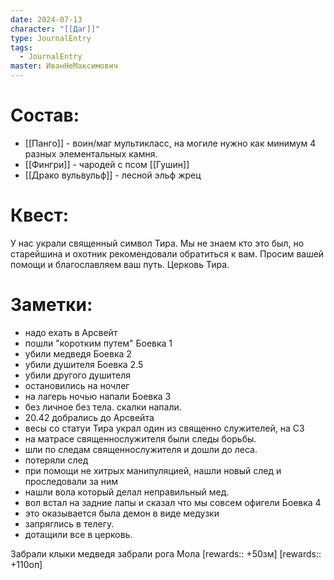 ```yaml
---
date: 2024-07-13
character: "[[Даг]]"
type: JournalEntry
tags:
  - JournalEntry
master: ИванНеМаксимович
---
```

# Состав:
- [[Панго]] - воин/маг мультикласс, на могиле нужно как минимум 4 разных элементальных камня.
- [[Фингри]] - чародей с псом [[Гушин]]
- [[Драко вульвульф]] - лесной эльф жрец
# Квест:
У нас украли священный символ Тира. Мы не знаем кто это был, но старейшина и охотник рекомендовали обратиться к вам. Просим вашей помощи и благославляем ваш путь.
Церковь Тира.
# Заметки:
- надо ехать в Арсвейт
- пошли "коротким путем"
Боевка 1
- убили медведя
Боевка 2
- убили душителя
Боевка 2.5
- убили другого душителя
- остановились на ночлег
- на лагерь ночью напали
Боевка 3
- без личное без тела. скалки напали.
- 20.42 добрались до Арсвейта
- весы со статуи Тира украл один из священно служителей, на СЗ
- на матрасе священнослужителя были следы борьбы.
- шли по следам священнослужителя и дошли до леса.
- потеряли след
- при помощи не хитрых манипуляцией, нашли новый след и проследовали за ним
- нашли вола который делал неправильный мед.
- вол встал на задние лапы и сказал что мы совсем офигели
Боевка 4
- это оказывается была демон в виде медузки
- запряглись в телегу.
- дотащили все в церковь.

Забрали клыки медведя
забрали рога Мола
[rewards:: +50зм]
[rewards:: +110оп]
